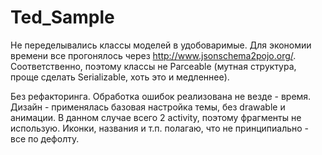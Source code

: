 # Ted_Sample
Не переделывались классы моделей в удобоваримые. 
Для экономии времени все прогонялось через http://www.jsonschema2pojo.org/. 
Соответственно, поэтому классы не Parceable (мутная структура, проще сделать Serializable, хоть это и медленнее).

Без рефакторинга.
Обработка ошибок реализована не везде - время.
Дизайн - применялась базовая настройка темы, без drawable и анимации.
В данном случае всего 2 activity, поэтому фрагменты не использую.
Иконки, названия и т.п. полагаю, что не принципиально - все по дефолту.
